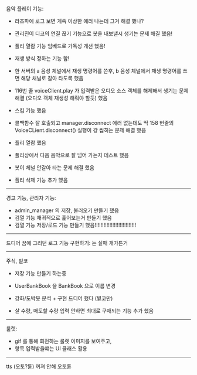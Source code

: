 음악 플레이 기능:
* 라즈파에 로그 보면 게쏙 이상한 에러 나는데 그거 해결 했나?

* 관리진이 디코의 연결 끊기 기능으로 봇을 내보낼시 생기는 문제 해결 했음!
* 플리 열람 기능 임베드로 가독성 개선 했음!
* 재생 방식 정하는 기능 함!
* 한 서버의 a 음성 체널에서 재생 명령어를 쓴후,
  b 음성 체널에서 재생 명령어를 쓰면 해당 채널로 갈아 타도록 했음
* 116번 줄 voiceClient.play 가 입력받은 오디오 소스 객체를 해제해서
  생기는 문제 해결 (오디오 객체 재생성 해줘야 할듯) 했음
* 스킵 기능 했음
* 콜백함수 잘 호출되고 manager.disconnect 에러 없는데도
  딱 158 번줄의 VoiceCLient.disconnect() 실행이 걍 씹히는 문제 해결 했음
* 플리 열람 했음
* 플리상에서 다음 음악으로 잘 넘어 가는지 테스트 했음
* 봇이 체널 안갈아 타는 문제 해결 했음
* 플리 삭제 기능 추가 했음



---

경고 기능, 관리자 기능:

* admin_manager 의 저장, 불러오기 만들기 했음
* 검열 기능 재귀적으로 훑어보는거 만들기 했음
* 검열 기능 저장/로드 기능 만들기 했음!!!!!!!!!!!!!!!!!!!!!!!!!!!!

---

드디어 꿈에 그리던 로그 기능 구현하기: 는 실패 개가튼거

---

주식, 빝코
* 저장 기능 만들기 하는중

* UserBankBook 을 BankBook 으로 이름 변경

* 강화/도박봇 분석 + 구현 드디어 했다 (빝코만)
* 살 수량, 매도할 수량 입력 안하면 최대로 구매되는 기능 추가 했음

---

룰렛:

* gif 를 통해 회전하는 룰렛 이미지를 보여주고,
* 항목 입력받을떄는 UI 클래스 활용

---

tts (오토?튠) 꺼져 안해 오토튠